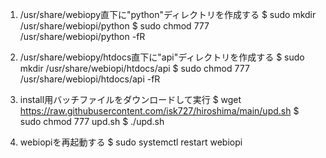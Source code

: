 1) /usr/share/webiopy直下に"python"ディレクトリを作成する
$ sudo mkdir /usr/share/webiopi/python
$ sudo chmod 777 /usr/share/webiopi/python -fR

3) /usr/share/webiopy/htdocs直下に"api"ディレクトリを作成する
$ sudo mkdir /usr/share/webiopi/htdocs/api
$ sudo chmod 777 /usr/share/webiopi/htdocs/api -fR

4) install用バッチファイルをダウンロードして実行
$ wget https://raw.githubusercontent.com/isk727/hiroshima/main/upd.sh
$ sudo chmod 777 upd.sh
$ ./upd.sh

5) webiopiを再起動する
$ sudo systemctl restart webiopi
